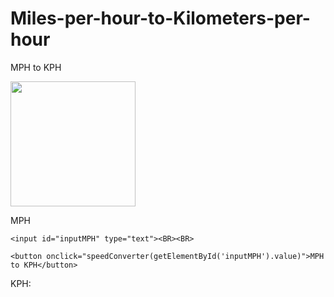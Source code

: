 # Miles-per-hour-to-Kilometers-per-hour
<!DOCTYPE html>
<html>
<Miles per hour to Kilometers per hour
>MPH to KPH</Miles per hour to Kilometers per hour
>
<body>



<img src="C:\Users\Emilio Ramirez\Desktop\escuela\week20\primero\speed.jpg" width="200" height="200"><BR>

  <p>
    <label>MPH</label>


    <input id="inputMPH" type="text"><BR><BR>

    <button onclick="speedConverter(getElementById('inputMPH').value)">MPH to KPH</button>
  </p>
  <p>KPH: <span id="outputKPH"></span></p>

<script>


//this function is to convert miles per hour in to kilometers per hour
    function speedConverter(valNum) {
      valNum = parseFloat(valNum);
      document.getElementById("outputKPH").innerHTML = valNum * 1.609344; // valNum / 1.609344;
    }




</script>

</body>
